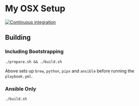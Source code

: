 # My OSX Setup

[![Continuous integration](https://github.com/Nav1407/my-osx-setup/actions/workflows/main.yml/badge.svg?branch=main)](https://github.com/Nav1407/my-osx-setup/actions/workflows/main.yml)

## Building

### Including Bootstrapping

```
./prepare.sh && ./build.sh
```

Above sets up `brew`, `python`, `pipx` and `ansible` before running the `playbook.yml`.

### Ansible Only

```
./build.sh
```

